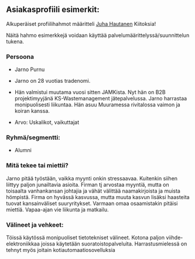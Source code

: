 ## Asiakasprofiili esimerkit:

Alkuperäiset profiilihahmot määritteli [Juha Hautanen](https://www.linkedin.com/in/juhahautanen)
Kiitoksia! 

Näitä hahmo esimerkkejä voidaan käyttää palvelumäärittelyssä/suunnittelun tukena.


### Persoona

  * Jarno Purnu
  * Jarno on 28 vuotias tradenomi. 
  * Hän valmistui muutama vuosi sitten JAMKista. Nyt hän on B2B 
projektimyyjänä KS-Wastemanagement jätepalvelussa. Jarno harrastaa monipuolisesti liikuntaa.
Hän asuu Muuramessa rivitalossa vaimon ja koiran kanssa. 

  * Arvo: Uskalikot, vaikuttajat


### Ryhmä/segmentti:

  * Alumni

### Mitä tekee tai miettii?

Jarno pitää työstään, vaikka myynti onkin stressaavaa. Kuitenkin siihen liittyy paljon junailtavia asioita. Firman tj arvostaa myyntiä, mutta on toisaalta vanhankansan johtajia ja vähät välittää naamakirjoista ja muista hömpistä. Firma on hyvässä kasvussa, mutta muuta kasvun lisäksi haasteita tuovat kansainväliset suuryritykset. Varmaan omaa osaamistakin pitäisi miettiä. Vapaa-ajan vie liikunta ja matkailu.

### Välineet ja vehkeet:

Töissä käytössä monipuoliset tietotekniset välineet. Kotona paljon viihde-elektroniikkaa joissa käytetään suoratoistopalveluita. Harrastusmielessä on tehnyt myös joitain kotiautomaatiosovelluksia




